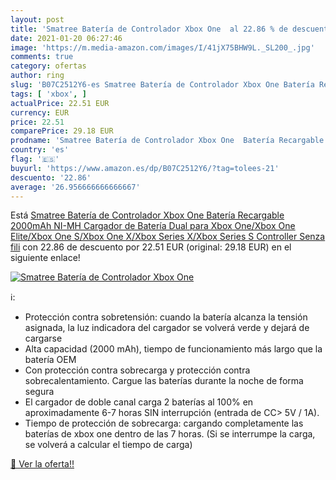```yaml
---
layout: post
title: 'Smatree Batería de Controlador Xbox One  al 22.86 % de descuento'
date: 2021-01-20 06:27:46
image: 'https://m.media-amazon.com/images/I/41jX75BHW9L._SL200_.jpg'
comments: true
category: ofertas
author: ring
slug: 'B07C2512Y6-es Smatree Batería de Controlador Xbox One Batería Recargable...'
tags: [ 'xbox', ]
actualPrice: 22.51 EUR
currency: EUR
price: 22.51
comparePrice: 29.18 EUR
prodname: 'Smatree Batería de Controlador Xbox One  Batería Recargable 2000mAh NI-MH Cargador de Batería Dual para Xbox One/Xbox One Elite/Xbox One S/Xbox One X/Xbox Series X/Xbox Series S Controller Senza fili'
country: 'es'
flag: '🇪🇸'
buyurl: 'https://www.amazon.es/dp/B07C2512Y6/?tag=tolees-21'
descuento: '22.86'
average: '26.956666666666667'
---
```


Está [Smatree Batería de Controlador Xbox One  Batería Recargable 2000mAh NI-MH Cargador de Batería Dual para Xbox One/Xbox One Elite/Xbox One S/Xbox One X/Xbox Series X/Xbox Series S Controller Senza fili](https://www.amazon.es/dp/B07C2512Y6/?tag=tolees-21) con 22.86 de descuento por 22.51 EUR (original: 29.18 EUR) en el siguiente enlace!

[![Smatree Batería de Controlador Xbox One ](https://m.media-amazon.com/images/I/41jX75BHW9L._SL200_.jpg)](https://www.amazon.es/dp/B07C2512Y6/?tag=tolees-21)

ℹ️:

- Protección contra sobretensión: cuando la batería alcanza la tensión asignada, la luz indicadora del cargador se volverá verde y dejará de cargarse
- Alta capacidad (2000 mAh), tiempo de funcionamiento más largo que la batería OEM
- Con protección contra sobrecarga y protección contra sobrecalentamiento. Cargue las baterías durante la noche de forma segura
- El cargador de doble canal carga 2 baterías al 100% en aproximadamente 6-7 horas SIN interrupción (entrada de CC> 5V / 1A).
- Tiempo de protección de sobrecarga: cargando completamente las baterías de xbox one dentro de las 7 horas. (Si se interrumpe la carga, se volverá a calcular el tiempo de carga)

[🛒 Ver la oferta!!](https://www.amazon.es/dp/B07C2512Y6/?tag=tolees-21)
